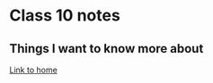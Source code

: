 # Class 10 notes

## Things I want to know more about

[Link to home](https://mikeshen7.github.io/reading-notes)
